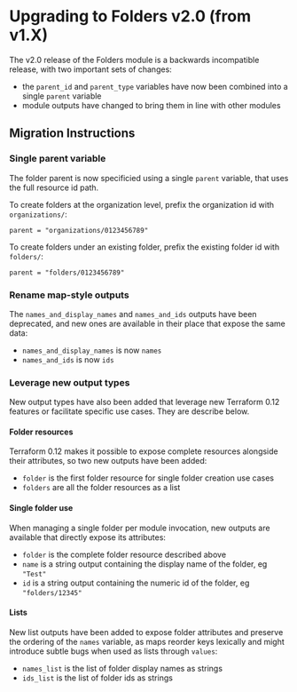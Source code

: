 # Upgrading to Folders v2.0 (from v1.X)

The v2.0 release of the Folders module is a backwards incompatible release, with two important sets of changes:

- the `parent_id` and `parent_type` variables have now been combined into a single `parent` variable
- module outputs have changed to bring them in line with other modules

## Migration Instructions

### Single parent variable

The folder parent is now specificied using a single `parent` variable, that uses the full resource id path.

To create folders at the organization level, prefix the organization id with `organizations/`:

`parent = "organizations/0123456789"`

To create folders under an existing folder, prefix the existing folder id with `folders/`:

`parent = "folders/0123456789"`

### Rename map-style outputs

The `names_and_display_names` and `names_and_ids` outputs have been deprecated, and new ones are available in their place that expose the same data:

- `names_and_display_names` is now `names`
- `names_and_ids` is now `ids`

### Leverage new output types

New output types have also been added that leverage new Terraform 0.12 features or facilitate specific use cases. They are describe below.

#### Folder resources

Terraform 0.12 makes it possible to expose complete resources alongside their attributes, so two new outputs have been added:

- `folder` is the first folder resource for single folder creation use cases
- `folders` are all the folder resources as a list

#### Single folder use

When managing a single folder per module invocation, new outputs are available that directly expose its attributes:

- `folder` is the complete folder resource described above
- `name` is a string output containing the display name of the folder, eg `"Test"`
- `id` is a string output containing the numeric id of the folder, eg `"folders/12345"`

#### Lists

New list outputs have been added to expose folder attributes and preserve the ordering of the `names` variable, as maps reorder keys lexically and might introduce subtle bugs when used as lists through `values`:

- `names_list` is the list of folder display names as strings
- `ids_list` is the list of folder ids as strings
